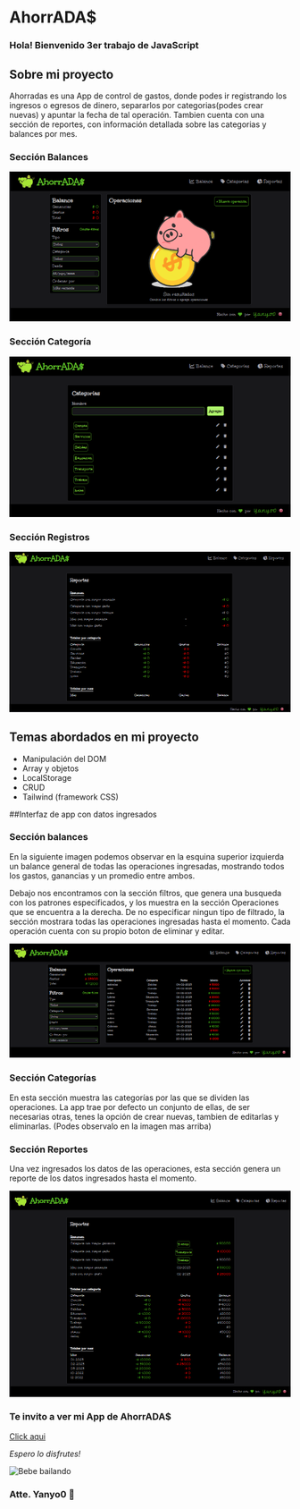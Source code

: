 # AhorrADA$

### Hola! Bienvenido 3er trabajo de JavaScript

## Sobre mi proyecto

Ahorradas es una App de control de gastos, donde podes ir registrando los ingresos o egresos de dinero, separarlos por categorias(podes crear nuevas) y apuntar la fecha de tal operación. Tambien cuenta con una sección de reportes, con información detallada sobre las categorias y balances por mes.

### Sección Balances

![Portada balance](./img/balance.png)

### Sección Categoría

![Portada Categoría](./img/category.png)

### Sección Registros

![Portada Reportes](./img/records.png)


## Temas abordados en mi proyecto

- Manipulación del DOM
- Array y objetos
- LocalStorage
- CRUD
- Tailwind (framework CSS)

##Interfaz de app con datos ingresados

### Sección balances 

En la siguiente imagen podemos observar en la esquina superior izquierda un balance general de todas las operaciones ingresadas, mostrando todos los gastos, ganancias y un promedio entre ambos.

Debajo nos encontramos con la sección filtros, que genera una busqueda con los patrones especificados, y los muestra en la sección Operaciones que se encuentra a la derecha. De no especificar ningun tipo de filtrado, la sección mostrara todas las operaciones ingresadas hasta el momento. Cada operación cuenta con su propio boton de eliminar y editar.

![Portada Reportes con datos](./img/balanceData.png)


### Sección Categorías

En esta sección muestra las categorías por las que se dividen las operaciones. La app trae por defecto un conjunto de ellas, de ser necesarias otras, tenes la opción de crear nuevas, tambien de editarlas y eliminarlas. (Podes observalo en la imagen mas arriba)

### Sección Reportes

Una vez ingresados los datos de las operaciones, esta sección genera un reporte de los datos ingresados hasta el momento.

![Portada Reportes con datos](./img/recordsData.png)

### Te invito a ver mi App de AhorrADA$

[Click aqui](https://yanyo0.github.io/Ahorradas/)


*Espero lo disfrutes!*     

![Bebe bailando](https://media.tenor.com/_WFQAFFcQWQAAAAd/baila-baila-dance.gif)


### Atte. Yanyo0 🐽








